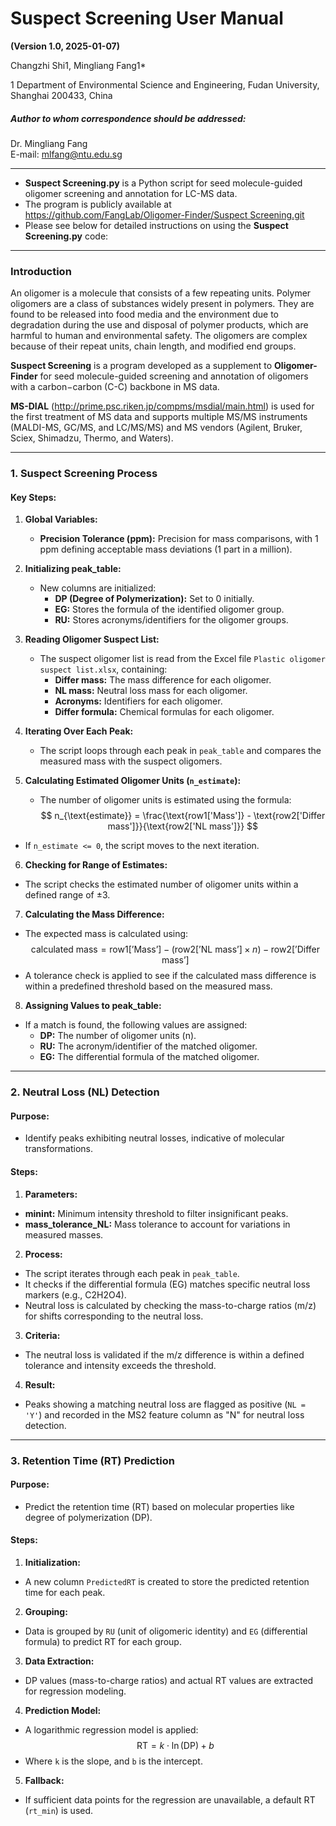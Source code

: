 # **Suspect Screening User Manual**

**(Version 1.0, 2025-01-07)**

Changzhi Shi1, Mingliang Fang1*

1 Department of Environmental Science and Engineering, Fudan University, Shanghai 200433, China

##### Author to whom correspondence should be addressed:

Dr. Mingliang Fang  
E-mail: mlfang@ntu.edu.sg

---

- **Suspect Screening.py** is a Python script for seed molecule-guided oligomer screening and annotation for LC-MS data. 
- The program is publicly available at [https://github.com/FangLab/Oligomer-Finder/Suspect Screening.git](https://github.com/FangLab/Oligomer-Finder/Suspect%20Screening.git)
- Please see below for detailed instructions on using the **Suspect Screening.py** code:

---

### **Introduction**

An oligomer is a molecule that consists of a few repeating units. Polymer oligomers are a class of substances widely present in polymers. They are found to be released into food media and the environment due to degradation during the use and disposal of polymer products, which are harmful to human and environmental safety. The oligomers are complex because of their repeat units, chain length, and modified end groups.

**Suspect Screening** is a program developed as a supplement to **Oligomer-Finder** for seed molecule-guided screening and annotation of oligomers with a carbon−carbon (C-C) backbone in MS data.

**MS-DIAL** (http://prime.psc.riken.jp/compms/msdial/main.html) is used for the first treatment of MS data and supports multiple MS/MS instruments (MALDI-MS, GC/MS, and LC/MS/MS) and MS vendors (Agilent, Bruker, Sciex, Shimadzu, Thermo, and Waters).

---

### 1. Suspect Screening Process

#### Key Steps:
1. **Global Variables:**
   - **Precision Tolerance (ppm):** Precision for mass comparisons, with 1 ppm defining acceptable mass deviations (1 part in a million).
   
2. **Initializing peak_table:**
   - New columns are initialized:
     - **DP (Degree of Polymerization):** Set to 0 initially.
     - **EG:** Stores the formula of the identified oligomer group.
     - **RU:** Stores acronyms/identifiers for the oligomer groups.
     
3. **Reading Oligomer Suspect List:**
   - The suspect oligomer list is read from the Excel file `Plastic oligomer suspect list.xlsx`, containing:
     - **Differ mass:** The mass difference for each oligomer.
     - **NL mass:** Neutral loss mass for each oligomer.
     - **Acronyms:** Identifiers for each oligomer.
     - **Differ formula:** Chemical formulas for each oligomer.

4. **Iterating Over Each Peak:**
   - The script loops through each peak in `peak_table` and compares the measured mass with the suspect oligomers.

5. **Calculating Estimated Oligomer Units (`n_estimate`):**
   - The number of oligomer units is estimated using the formula:
$$
n_{\text{estimate}} = \frac{\text{row1['Mass']} - \text{row2['Differ mass']}}{\text{row2['NL mass']}}
$$
- If `n_estimate <= 0`, the script moves to the next iteration.

6. **Checking for Range of Estimates:**
- The script checks the estimated number of oligomer units within a defined range of ±3.

7. **Calculating the Mass Difference:**
- The expected mass is calculated using:
$$
\text{calculated mass} = \text{row1['Mass']} - (\text{row2['NL mass']} \times n) - \text{row2['Differ mass']}
$$
- A tolerance check is applied to see if the calculated mass difference is within a predefined threshold based on the measured mass.

8. **Assigning Values to peak_table:**
- If a match is found, the following values are assigned:
  - **DP:** The number of oligomer units (n).
  - **RU:** The acronym/identifier of the matched oligomer.
  - **EG:** The differential formula of the matched oligomer.

---

### 2. Neutral Loss (NL) Detection

#### Purpose:
- Identify peaks exhibiting neutral losses, indicative of molecular transformations.

#### Steps:
1. **Parameters:**
- **minint:** Minimum intensity threshold to filter insignificant peaks.
- **mass_tolerance_NL:** Mass tolerance to account for variations in measured masses.

2. **Process:**
- The script iterates through each peak in `peak_table`.
- It checks if the differential formula (EG) matches specific neutral loss markers (e.g., C2H2O4).
- Neutral loss is calculated by checking the mass-to-charge ratios (m/z) for shifts corresponding to the neutral loss.

3. **Criteria:**
- The neutral loss is validated if the m/z difference is within a defined tolerance and intensity exceeds the threshold.

4. **Result:**
- Peaks showing a matching neutral loss are flagged as positive (`NL = 'Y'`) and recorded in the MS2 feature column as "N" for neutral loss detection.

---

### 3. Retention Time (RT) Prediction

#### Purpose:
- Predict the retention time (RT) based on molecular properties like degree of polymerization (DP).

#### Steps:
1. **Initialization:**
- A new column `PredictedRT` is created to store the predicted retention time for each peak.

2. **Grouping:**
- Data is grouped by `RU` (unit of oligomeric identity) and `EG` (differential formula) to predict RT for each group.

3. **Data Extraction:**
- DP values (mass-to-charge ratios) and actual RT values are extracted for regression modeling.

4. **Prediction Model:**
- A logarithmic regression model is applied:
$$
\text{RT} = k \cdot \ln(\text{DP}) + b
$$
- Where `k` is the slope, and `b` is the intercept.

5. **Fallback:**
- If sufficient data points for the regression are unavailable, a default RT (`rt_min`) is used.
